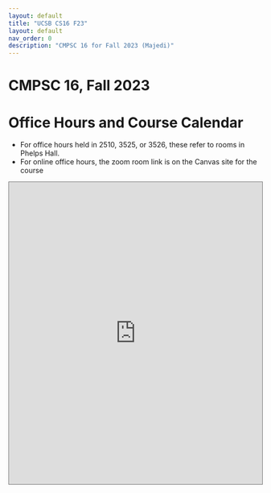 ```yaml
---
layout: default
title: "UCSB CS16 F23"
layout: default
nav_order: 0
description: "CMPSC 16 for Fall 2023 (Majedi)"
---
```


<style>
  iframe { width: 100%; height: 600px; }
</style>


# CMPSC 16, Fall 2023

# Office Hours and Course Calendar

* For office hours held in 2510, 3525, or 3526,  these refer to rooms in Phelps Hall.
* For online office hours, the zoom room link is on the Canvas site for the course

<iframe src="https://calendar.google.com/calendar/embed?height=600&wkst=1&bgcolor=%23ffffff&ctz=America%2FLos_Angeles&mode=WEEK&src=Y180MmFlNDVlNzg3NjE3M2MzYzUzYjc0YjY5OWM2YjE0MWVmMzMxNzBmM2M4YmE3ZjE0MzZhNmI5N2JiOWY1ZGE1QGdyb3VwLmNhbGVuZGFyLmdvb2dsZS5jb20&color=%233F51B5" style="border:solid 1px #777" width="800" height="600" frameborder="0" scrolling="no"></iframe>
